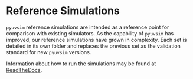 # Reference Simulations

``pyuvsim`` reference simulations are intended as a reference point for comparison
with existing simulators. As the capability of `pyuvsim` has improved, our
reference simulations have grown in complexity. Each set is detailed in its own
folder and replaces the previous set as the validation standard for new `pyuvsim`
versions.

Information about how to run the simulations may be found at
[ReadTheDocs](https://pyuvsim.readthedocs.io/en/latest/usage.html).
